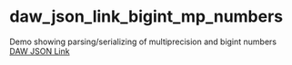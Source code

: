 # daw_json_link_bigint_mp_numbers
Demo showing parsing/serializing of multiprecision and bigint numbers [DAW JSON Link](https://github.com/beached/daw_json_link)
